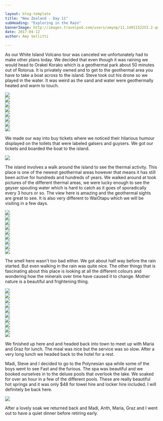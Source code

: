 ```yaml
---

layout: blog-template
title: "New Zealand - Day 11"
subHeading: "Exploring in the Rain"
bannerImage: http://images.travelpod.com/users/amynp/11.1491152253.2-queenstown.jpg
date: 2017-04-12
author: Amy Sellitti

---
```

As our White Island Volcano tour was canceled we unfortunately had to make other plans today. We decided that even though it was raining we would head to Orakei Korako which is a geothermal park about 50 minutes out of Rotorua. It is privately owned and to get to the geothermal area you have to take a boat across to the island. Steve took out his drone so we played in the water. It was weird as the sand and water were geothermally heated and warm to touch. 

<div class="center-image"><img src="http://images.travelpod.com/users/amynp/11.1492150265.view-over-lake.jpg" /></div>
<div class="center-image"><img src="http://images.travelpod.com/users/amynp/11.1492150265.where-we-are-going.jpg" /></div>
<div class="center-image"><img src="http://images.travelpod.com/users/amynp/11.1492150265.madi-touching.jpg" /></div>
<div class="center-image"><img src="http://images.travelpod.com/users/amynp/11.1492150265.madi-and-orakei-korako.jpg" /></div>
<div class="center-image"><img src="http://images.travelpod.com/users/amynp/11.1492150265.tom.jpg" /></div>
<div class="center-image"><img src="http://images.travelpod.com/users/amynp/11.1492150265.madi-and-i-at-orakei-korako.jpg" /></div>
<div class="center-image"><img src="http://images.travelpod.com/users/amynp/11.1492150265.the-water-is-hot.jpg" /></div>
<div class="center-image"><img src="http://images.travelpod.com/users/amynp/11.1492150265.orakei-korako.jpg" /></div>

We made our way into buy tickets where we noticed their hilarious humour displayed on the toilets that were labeled galsers and guysers. We got our tickets and boarded the boat to the island.
<div class="center-image"><img src="http://images.travelpod.com/users/amynp/11.1492150265.hehe.jpg" /></div>

The island involves a walk around the island to see the thermal activity. This place is one of the newest geothermal areas however that means it has still been active for hundreds and hundreds of years. We walked around at took pictures of the different thermal areas, we were lucky enough to see the geyser spouting water which is hard to catch as it goes of sporadically every 3 hours or so. The view here is amazing and the geothermal sights are great to see. It is also very different to WaiOtapu which we will be visiting in a few days. 

<div class="center-image"><img src="http://images.travelpod.com/users/amynp/11.1492150265.top-of-orakei-korako.jpg" /></div>
<div class="center-image"><img src="http://images.travelpod.com/users/amynp/11.1492150265.hiking.jpg" /></div>
<div class="center-image"><img src="http://images.travelpod.com/users/amynp/11.1492150265.cool-thermal-activtity.jpg" /></div>
<div class="center-image"><img src="http://images.travelpod.com/users/amynp/11.1492150265.1-orakei-korako.jpg" /></div>
<div class="center-image"><img src="http://images.travelpod.com/users/amynp/11.1492150265.gyeser.jpg" /></div>
<div class="center-image"><img src="http://images.travelpod.com/users/amynp/11.1492150265.group-shot-at-orakei-korako.jpg" /></div>
<div class="center-image"><img src="http://images.travelpod.com/users/amynp/11.1492150265.1-group-shot-at-orakei-korako.jpg" /></div>
<div class="center-image"><img src="http://images.travelpod.com/users/amynp/11.1492150265.gyser-erupting.jpg" /></div>
<div class="center-image"><img src="http://images.travelpod.com/users/amynp/11.1492150265.1-gyser-erupting.jpg" /></div>

The smell here wasn't too bad either. We got about half way before the rain started. But even walking in the rain was quite nice. The other things that is fascinating about this place is looking at all the different colours and wondering how the minerals over time have caused it to change. Mother nature is a beautiful and frightening thing. 

<div class="center-image"><img src="http://images.travelpod.com/users/amynp/11.1492150265.no-steve.jpg" /></div>
<div class="center-image"><img src="http://images.travelpod.com/users/amynp/11.1492150265.tom-and-anth.jpg" /></div>
<div class="center-image"><img src="http://images.travelpod.com/users/amynp/11.1492150265.me-and-anth-at-orakei-korako.jpg" /></div>
<div class="center-image"><img src="http://images.travelpod.com/users/amynp/11.1492150265.cool-features.jpg" /></div>
<div class="center-image"><img src="http://images.travelpod.com/users/amynp/11.1492150265.africa.jpg" /></div>
<div class="center-image"><img src="http://images.travelpod.com/users/amynp/11.1492150265.spider-webs.jpg" /></div>
<div class="center-image"><img src="http://images.travelpod.com/users/amynp/11.1492150265.in-the-thermal.jpg" /></div>
<div class="center-image"><img src="http://images.travelpod.com/users/amynp/11.1492150265.fighting.jpg" /></div>
<div class="center-image"><img src="http://images.travelpod.com/users/amynp/11.1492150265.artist-palette.jpg" /></div>
<div class="center-image"><img src="http://images.travelpod.com/users/amynp/11.1492150265.5-orakei-korako.jpg" /></div>

We finished up here and and headed back into town to meet up with Maria and Graz for lunch. The meal was nice but the service was so slow.  After a very long lunch we headed back to the hotel for a rest. 

Madi, Steve and I decided to go to the Polynesian spa while some of the boys went to see Fast and the furious. The spa was beautiful and we booked ourselves in to the deluxe pools that overlook the lake. We soaked for over an hour in a few of the different pools. These are really beautiful hot springs and it was only $48 for towel hire and locker hire included. I will definitely be back here. 

<div class="center-image"><img src="http://media1.trover.com/T/542642bdd809d82b8200040d/fixedw_large_4x.jpg" /></div>

After a lovely soak we returned back and Madi, Anth, Maria, Graz and I went out to have a quiet dinner before retiring early. 


